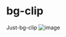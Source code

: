 # bg-clip
Just-bg-clip
![image](https://user-images.githubusercontent.com/1969162/142839572-45fd3e11-662f-4911-a183-7e207758a3d8.png)
